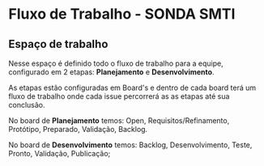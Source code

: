 # Fluxo de Trabalho - SONDA SMTI



## Espaço de trabalho

Nesse espaço é definido todo o fluxo de trabalho para a equipe, configurado em 2 etapas: **Planejamento** e **Desenvolvimento**.

As etapas estão configuradas em Board's e dentro de cada board terá um fluxo de trabalho onde cada issue percorrerá as as etapas até sua conclusão.

No board de **Planejamento** temos: Open, Requisitos/Refinamento, Protótipo, Preparado, Validação, Backlog.

No board de **Desenvolvimento** temos: Backlog, Desenvolvimento, Teste, Pronto, Validação, Publicação;
